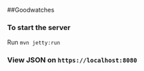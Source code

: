 ##Goodwatches

### To start the server
Run `mvn jetty:run`

### View JSON on `https://localhost:8080`
